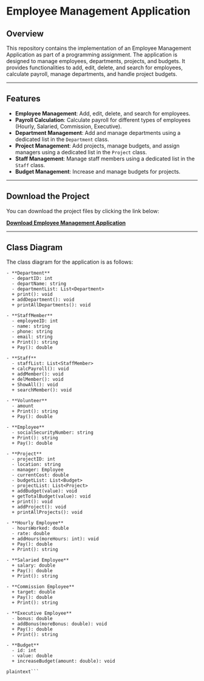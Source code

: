 # Employee Management Application

## Overview

This repository contains the implementation of an Employee Management Application as part of a programming assignment. The application is designed to manage employees, departments, projects, and budgets. It provides functionalities to add, edit, delete, and search for employees, calculate payroll, manage departments, and handle project budgets.

---

## Features

- **Employee Management**: Add, edit, delete, and search for employees.
- **Payroll Calculation**: Calculate payroll for different types of employees (Hourly, Salaried, Commission, Executive).
- **Department Management**: Add and manage departments using a dedicated list in the `Department` class.
- **Project Management**: Add projects, manage budgets, and assign managers using a dedicated list in the `Project` class.
- **Staff Management**: Manage staff members using a dedicated list in the `Staff` class.
- **Budget Management**: Increase and manage budgets for projects.

---

## Download the Project

You can download the project files by clicking the link below:

**[Download Employee Management Application](INSERT_DOWNLOAD_LINK_HERE)**

---

## Class Diagram

The class diagram for the application is as follows:

```plaintext
- **Department**
  - departID: int
  - departName: string
  - departmentList: List<Department>
  + print(): void
  + addDepartment(): void
  + printAllDepartments(): void

- **StaffMember**
  - employeeID: int
  - name: string
  - phone: string
  - email: string
  + Print(): string
  + Pay(): double

- **Staff**
  - staffList: List<StaffMember>
  + calcPayroll(): void
  + addMember(): void
  + delMember(): void
  + ShowAll(): void
  + searchMember(): void

- **Volunteer**
  - amount
  + Print(): string
  + Pay(): double

- **Employee**
  - socialSecurityNumber: string
  + Print(): string
  + Pay(): double

- **Project**
  - projectID: int
  - location: string
  - manager: Employee
  - currentCost: double
  - budgetList: List<Budget>
  - projectList: List<Project>
  + addBudget(value): void
  + getTotalBudget(value): void
  + print(): void
  + addProject(): void
  + printAllProjects(): void

- **Hourly Employee**
  - hoursWorked: double
  - rate: double
  + addHours(moreHours: int): void
  + Pay(): double
  + Print(): string

- **Salaried Employee**
  + salary: double
  + Pay(): double
  + Print(): string

- **Commission Employee**
  + target: double
  + Pay(): double
  + Print(): string

- **Executive Employee**
  - bonus: double
  + addBonus(moreBonus: double): void
  + Pay(): double
  + Print(): string

- **Budget**
  - id: int
  - value: double
  + increaseBudget(amount: double): void

plaintext```
